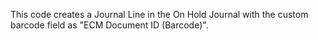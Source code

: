 This code creates a Journal Line in the On Hold Journal with the custom barcode field as "ECM Document ID (Barcode)".